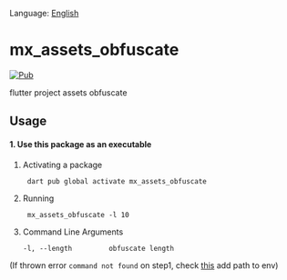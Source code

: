 Language: [English](README.md)

# mx_assets_obfuscate
[![Pub](https://img.shields.io/pub/v/mx_assets_obfuscate.svg?style=flat-square)](https://pub.dartlang.org/packages/mx_assets_obfuscate)

flutter project assets obfuscate

## Usage

#### 1. Use this package as an executable
1. Activating a package

        dart pub global activate mx_assets_obfuscate

2. Running

        mx_assets_obfuscate -l 10

3. Command Line Arguments
    ```shell script
    -l, --length         obfuscate length
    ```

(If thrown error `command not found` on step1, check [this](https://dart.cn/tools/pub/cmd/pub-global) add path to env) 
